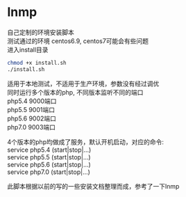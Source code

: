 # lnmp
自己定制的环境安装脚本  
测试通过的环境 centos6.9, centos7可能会有些问题  
进入install目录  
```bash
chmod +x install.sh
./install.sh
```

适用于本地测试，不适用于生产环境，参数没有经过调优  
同时运行多个版本的php, 不同版本监听不同的端口  
php5.4 9000端口  
php5.5 9001端口  
php5.6 9002端口  
php7.0 9003端口  

4个版本的php均做成了服务，默认开机启动，对应的命令:  
service php5.4 (start|stop|...)  
service php5.5 (start|stop|...)  
service php5.6 (start|stop|...)  
service php7.0 (start|stop|...)  


此脚本根据以前的写的一些安装文档整理而成，参考了一下lnmp